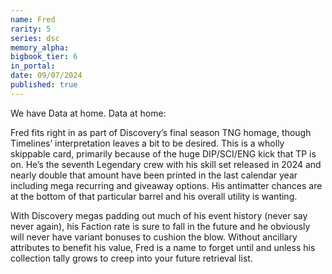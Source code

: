 ```yaml
---
name: Fred
rarity: 5
series: dsc
memory_alpha:
bigbook_tier: 6
in_portal:
date: 09/07/2024
published: true
---
```


We have Data at home. Data at home:

Fred fits right in as part of Discovery’s final season TNG homage, though Timelines’ interpretation leaves a bit to be desired. This is a wholly skippable card, primarily because of the huge DIP/SCI/ENG kick that TP is on. He’s the seventh Legendary crew with his skill set released in 2024 and nearly double that amount have been printed in the last calendar year including mega recurring and giveaway options. His antimatter chances are at the bottom of that particular barrel and his overall utility is wanting.

With Discovery megas padding out much of his event history (never say never again), his Faction rate is sure to fall in the future and he obviously will never have variant bonuses to cushion the blow. Without ancillary attributes to benefit his value, Fred is a name to forget until and unless his collection tally grows to creep into your future retrieval list.
